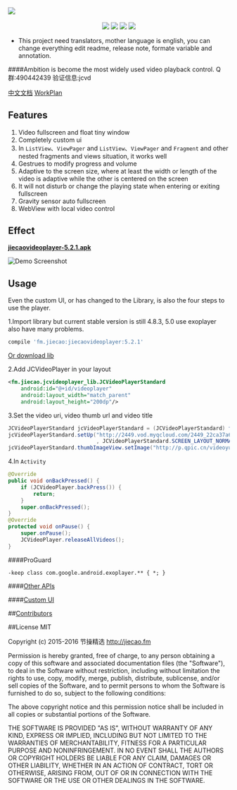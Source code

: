 <a href="https://github.com/lipangit/JieCaoVideoPlayer" target="_blank"><img src="https://github.com/lipangit/JieCaoVideoPlayer/releases/download/v4.8.0/logo2x.png" style="max-width:100%;"></a>
--
<p align="center">
<a href="http://developer.android.com/index.html"><img src="https://img.shields.io/badge/platform-android-green.svg"></a>
<a href="http://search.maven.org/#artifactdetails%7Cfm.jiecao%7Cjiecaovideoplayer%7C4.6.3%7Caar"><img src="https://img.shields.io/badge/Maven%20Central-5.2.1-green.svg"></a>
<a href="http://choosealicense.com/licenses/mit/"><img src="https://img.shields.io/badge/license-MIT-green.svg"></a>
<a href="https://android-arsenal.com/details/1/3269"><img src="https://img.shields.io/badge/Android%20Arsenal-jiecaovideoplayer-green.svg?style=true"></a>
</p>

* This project need translators, mother language is english, you can change everything edit readme, release note, formate variable and annotation.

####Ambition is become the most widely used video playback control. Q群:490442439 验证信息:jcvd

[中文文档](README-ZH.md)           [WorkPlan](https://github.com/lipangit/JieCaoVideoPlayer/projects/2)

## Features

1. Video fullscreen and float tiny window
2. Completely custom ui
3. In `ListView`、`ViewPager` and `ListView`、`ViewPager` and `Fragment` and other nested fragments and views situation, it works well
4. Gestrues to modify progress and volume
5. Adaptive to the screen size, where at least the width or length of the video is adaptive while the other  is centered on the screen
6. It will not disturb or change the playing state when entering or exiting fullscreen
7. Gravity sensor auto fullscreen
8. WebView with local video control

## Effect

**[jiecaovideoplayer-5.2.1.apk](https://github.com/lipangit/JieCaoVideoPlayer/releases/download/v5.2.1/jiecaovideoplayer-5.2.1.apk)**

![Demo Screenshot][1]

## Usage

Even the custom UI, or has changed to the Library, is also the four steps to use the player.

1.Import library but current stable version is still 4.8.3, 5.0 use exoplayer also have many problems.
```gradle
compile 'fm.jiecao:jiecaovideoplayer:5.2.1'
```

[Or download lib](https://github.com/lipangit/JieCaoVideoPlayer/releases/tag/v5.2.1)

2.Add JCVideoPlayer in your layout
```xml
<fm.jiecao.jcvideoplayer_lib.JCVideoPlayerStandard
    android:id="@+id/videoplayer"
    android:layout_width="match_parent"
    android:layout_height="200dp"/>
```

3.Set the video uri, video thumb url and video title
```java
JCVideoPlayerStandard jcVideoPlayerStandard = (JCVideoPlayerStandard) findViewById(R.id.videoplayer);
jcVideoPlayerStandard.setUp("http://2449.vod.myqcloud.com/2449_22ca37a6ea9011e5acaaf51d105342e3.f20.mp4"
                            , JCVideoPlayerStandard.SCREEN_LAYOUT_NORMAL, "嫂子闭眼睛");
jcVideoPlayerStandard.thumbImageView.setImage("http://p.qpic.cn/videoyun/0/2449_43b6f696980311e59ed467f22794e792_1/640");
```

4.In `Activity`
```java
@Override
public void onBackPressed() {
    if (JCVideoPlayer.backPress()) {
        return;
    }
    super.onBackPressed();
}
@Override
protected void onPause() {
    super.onPause();
    JCVideoPlayer.releaseAllVideos();
}
```

####ProGuard
```
-keep class com.google.android.exoplayer.** { *; }
```

####[Other APIs](https://github.com/lipangit/JieCaoVideoPlayer/wiki/API)

####[Custom UI](https://github.com/lipangit/JieCaoVideoPlayer/wiki/%E8%87%AA%E5%AE%9A%E4%B9%89UI)

##[Contributors](https://github.com/lipangit/JieCaoVideoPlayer/graphs/contributors)

##License MIT

Copyright (c) 2015-2016 节操精选 http://jiecao.fm

Permission is hereby granted, free of charge, to any person obtaining a copy of this software and associated documentation files (the "Software"), to deal in the Software without restriction, including without limitation the rights to use, copy, modify, merge, publish, distribute, sublicense, and/or sell copies of the Software, and to permit persons to whom the Software is furnished to do so, subject to the following conditions:

The above copyright notice and this permission notice shall be included in all copies or substantial portions of the Software.

THE SOFTWARE IS PROVIDED "AS IS", WITHOUT WARRANTY OF ANY KIND, EXPRESS OR IMPLIED, INCLUDING BUT NOT LIMITED TO THE WARRANTIES OF MERCHANTABILITY, FITNESS FOR A PARTICULAR PURPOSE AND NONINFRINGEMENT. IN NO EVENT SHALL THE AUTHORS OR COPYRIGHT HOLDERS BE LIABLE FOR ANY CLAIM, DAMAGES OR OTHER LIABILITY, WHETHER IN AN ACTION OF CONTRACT, TORT OR OTHERWISE, ARISING FROM, OUT OF OR IN CONNECTION WITH THE SOFTWARE OR THE USE OR OTHER DEALINGS IN THE SOFTWARE.

[1]: https://github.com/lipangit/JieCaoVideoPlayer/releases/download/v4.8.0/j8.jpg

